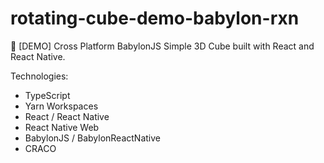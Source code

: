 # rotating-cube-demo-babylon-rxn
🧊 [DEMO] Cross Platform BabylonJS Simple 3D Cube built with React and React Native.

Technologies:

- TypeScript
- Yarn Workspaces
- React / React Native
- React Native Web
- BabylonJS / BabylonReactNative
- CRACO
